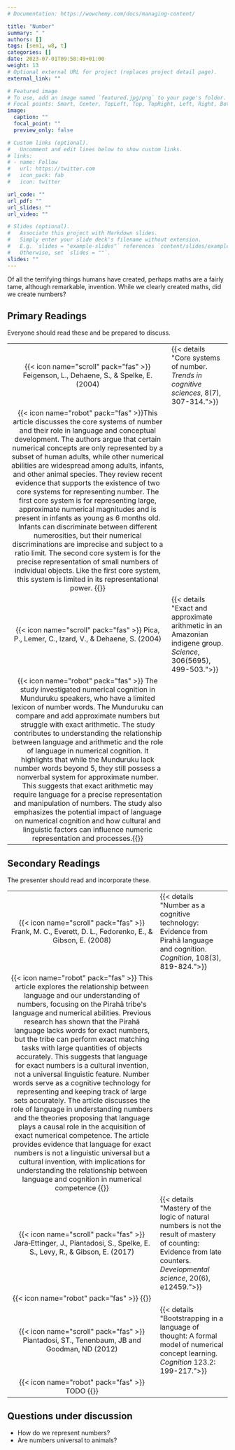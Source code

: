 ```yaml
---
# Documentation: https://wowchemy.com/docs/managing-content/

title: "Number"
summary: " "
authors: []
tags: [sem1, w8, t]
categories: []
date: 2023-07-01T09:58:49+01:00
weight: 13
# Optional external URL for project (replaces project detail page).
external_link: ""

# Featured image
# To use, add an image named `featured.jpg/png` to your page's folder.
# Focal points: Smart, Center, TopLeft, Top, TopRight, Left, Right, BottomLeft, Bottom, BottomRight.
image:
  caption: ""
  focal_point: ""
  preview_only: false

# Custom links (optional).
#   Uncomment and edit lines below to show custom links.
# links:
# - name: Follow
#   url: https://twitter.com
#   icon_pack: fab
#   icon: twitter

url_code: ""
url_pdf: ""
url_slides: ""
url_video: ""

# Slides (optional).
#   Associate this project with Markdown slides.
#   Simply enter your slide deck's filename without extension.
#   E.g. `slides = "example-slides"` references `content/slides/example-slides.md`.
#   Otherwise, set `slides = ""`.
slides: ""
---
```


Of all the terrifying things humans have created, perhaps maths are a fairly tame, although remarkable, invention. While we clearly created maths, did we create numbers?

## Primary Readings

Everyone should read these and be prepared to discuss.

|  |  |
|:----:|:-----|
| {{< icon name="scroll" pack="fas" >}} Feigenson, L., Dehaene, S., & Spelke, E. (2004) | {{< details "Core systems of number. *Trends in cognitive sciences*, 8(7), 307-314.">}}
{{< icon name="robot" pack="fas" >}}This article discusses the core systems of number and their role in language and conceptual development. The authors argue that certain numerical concepts are only represented by a subset of human adults, while other numerical abilities are widespread among adults, infants, and other animal species. They review recent evidence that supports the existence of two core systems for representing number. The first core system is for representing large, approximate numerical magnitudes and is present in infants as young as 6 months old. Infants can discriminate between different numerosities, but their numerical discriminations are imprecise and subject to a ratio limit. The second core system is for the precise representation of small numbers of individual objects. Like the first core system, this system is limited in its representational power. {{</details>}} |
| {{< icon name="scroll" pack="fas" >}} Pica, P., Lemer, C., Izard, V., & Dehaene, S. (2004) | {{< details "Exact and approximate arithmetic in an Amazonian indigene group. *Science*, 306(5695), 499-503.">}}
{{< icon name="robot" pack="fas" >}} The study investigated numerical cognition in Munduruku speakers, who have a limited lexicon of number words. The Munduruku can compare and add approximate numbers but struggle with exact arithmetic. The study contributes to understanding the relationship between language and arithmetic and the role of language in numerical cognition. It highlights that while the Munduruku lack number words beyond 5, they still possess a nonverbal system for approximate number. This suggests that exact arithmetic may require language for a precise representation and manipulation of numbers. The study also emphasizes the potential impact of language on numerical cognition and how cultural and linguistic factors can influence numeric representation and processes.{{</details>}} |

## Secondary Readings

The presenter should read and incorporate these.

|  |  |
|:----:|:-----|
| {{< icon name="scroll" pack="fas" >}} Frank, M. C., Everett, D. L., Fedorenko, E., & Gibson, E. (2008) | {{< details "Number as a cognitive technology: Evidence from Pirahã language and cognition. *Cognition*, 108(3), 819-824.">}}
{{< icon name="robot" pack="fas" >}} This article explores the relationship between language and our understanding of numbers, focusing on the Pirahã tribe's language and numerical abilities. Previous research has shown that the Pirahã language lacks words for exact numbers, but the tribe can perform exact matching tasks with large quantities of objects accurately. This suggests that language for exact numbers is a cultural invention, not a universal linguistic feature. Number words serve as a cognitive technology for representing and keeping track of large sets accurately. The article discusses the role of language in understanding numbers and the theories proposing that language plays a causal role in the acquisition of exact numerical competence. The article provides evidence that language for exact numbers is not a linguistic universal but a cultural invention, with implications for understanding the relationship between language and cognition in numerical competence {{</details>}} |
| {{< icon name="scroll" pack="fas" >}} Jara‐Ettinger, J., Piantadosi, S., Spelke, E. S., Levy, R., & Gibson, E. (2017) | {{< details "Mastery of the logic of natural numbers is not the result of mastery of counting: Evidence from late counters. *Developmental science*, 20(6), e12459.">}}
{{< icon name="robot" pack="fas" >}} {{</details>}} |
| {{< icon name="scroll" pack="fas" >}} Piantadosi, ST., Tenenbaum, JB and Goodman, ND (2012) | {{< details "Bootstrapping in a language of thought: A formal model of numerical concept learning. *Cognition* 123.2: 199-217.">}}
{{< icon name="robot" pack="fas" >}} TODO {{</details>}} |


## Questions under discussion

- How do we represent numbers?
- Are numbers universal to animals?

